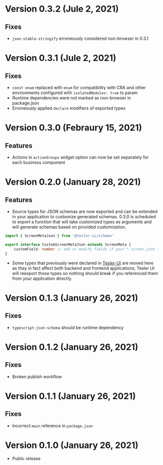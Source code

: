 # Version 0.3.2 (Jule 2, 2021)

## Fixes

* `json-stable-stringify` erroneously considered non-browser in 0.3.1

# Version 0.3.1 (Jule 2, 2021)

## Fixes

* `const enum` replaced with `enum` for compatibility with CRA and other environments configured with `isolatedModules: true` ts param 
* Runtime dependencies were not marked as non-browser in package.json
* Erroneously applied `declare` modifiers of exported types

# Version 0.3.0 (Febraury 15, 2021)

## Features

* Actions in `actionGroups` widget option can now be set separately for each business component

# Version 0.2.0 (January 28, 2021)

## Features

* Source types for JSON schemas are now exported and can be extended in your application to customize generated schemas.
0.3.0 is scheduled to export a function that will take customized types as arguments and will generate schemas based on provided customization.
```ts
import { ScreenMetaJson } from '@tesler-ui/schema'

export interface CustomScreenMetaJson extends ScreenMeta {
    customField: number // add or modify fields if your *.screen.json file format is different
}
```

* Some types that previously were declared in [Tesler-UI](https://github.com/tesler-platform/tesler-ui) are moved here as they in fact affect both backend and frontend applications; Tesler UI will reexport those types so nothing should break if you referenced them from your application directly.

# Version 0.1.3 (January 26, 2021)

## Fixes

* `typescript-json-schema` should be runtime dependency

# Version 0.1.2 (January 26, 2021)

## Fixes

* Broken publish workflow

# Version 0.1.1 (January 26, 2021)

## Fixes

* Incorrect `main` reference in `package.json`

# Version 0.1.0 (January 26, 2021)

* Public release
